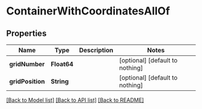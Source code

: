 # ContainerWithCoordinatesAllOf


## Properties
Name | Type | Description | Notes
------------ | ------------- | ------------- | -------------
**gridNumber** | **Float64** |  | [optional] [default to nothing]
**gridPosition** | **String** |  | [optional] [default to nothing]


[[Back to Model list]](../README.md#models) [[Back to API list]](../README.md#api-endpoints) [[Back to README]](../README.md)


